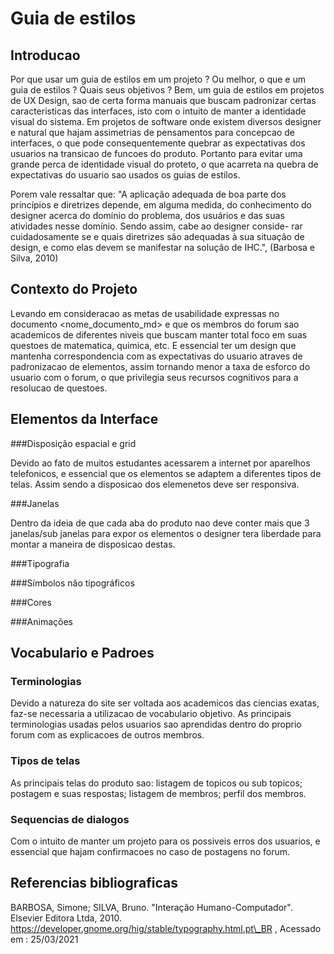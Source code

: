 # Guia de estilos

## Introducao

Por que usar um guia de estilos em um projeto ? Ou melhor, o que e um guia de estilos ? Quais seus
objetivos ? Bem, um guia de estilos em projetos de UX Design, sao de certa forma manuais que buscam
padronizar certas caracteristicas das interfaces, isto com o intuito de manter a identidade visual
do sistema. Em projetos de software onde existem diversos designer e natural que hajam assimetrias
de pensamentos para concepcao de interfaces, o que pode consequentemente quebrar as expectativas
dos usuarios na transicao de funcoes do produto. Portanto para evitar uma grande perca de identidade
visual do proteto, o que acarreta na quebra de expectativas do usuario sao usados os guias de estilos.

Porem vale ressaltar que: "A aplicação adequada de boa parte dos
princı́pios e diretrizes depende, em alguma medida, do conhecimento do designer acerca do domı́nio do
problema, dos usuários e das suas atividades nesse domı́nio. Sendo assim, cabe ao designer conside-
rar cuidadosamente se e quais diretrizes são adequadas à sua situação de design, e como elas devem se
manifestar na solução de IHC.", (Barbosa e Silva, 2010)

## Contexto do Projeto

Levando em consideracao as metas de usabilidade expressas no documento <nome\_documento\_md>
e que os membros do forum sao academicos de diferentes niveis que buscam manter total foco em 
suas questoes de matematica, quimica, etc. E essencial ter um design que mantenha correspondencia
com as expectativas do usuario atraves de padronizacao de elementos, assim tornando menor a taxa
de esforco do usuario com o forum, o que privilegia seus recursos cognitivos para a resolucao
de questoes.

## Elementos da Interface

###Disposição espacial e grid

Devido ao fato de muitos estudantes acessarem a internet por aparelhos telefonicos, e essencial que
os elementos se adaptem a diferentes tipos de telas. Assim sendo a disposicao dos elemenetos deve ser
responsiva.

###Janelas

Dentro da ideia de que cada aba do produto nao deve conter mais que 3 janelas/sub janelas para expor
os elementos o designer tera liberdade para montar a maneira de disposicao destas.

###Tipografia

###Sı́mbolos não tipográficos

###Cores

###Animações

## Vocabulario e Padroes

### Terminologias

Devido a natureza do site ser voltada aos academicos das ciencias exatas, faz-se necessaria
a utilizacao de vocabulario objetivo. As principais terminologias usadas pelos usuarios sao
aprendidas dentro do proprio forum com as explicacoes de outros membros.

### Tipos de telas

As principais telas do produto sao: listagem de topicos ou sub topicos; postagem e suas respostas; 
listagem de membros; perfil dos membros.

### Sequencias de dialogos

Com o intuito de manter um projeto para os possiveis erros dos usuarios, e essencial que 
hajam confirmacoes no caso de postagens no forum.

## Referencias bibliograficas

BARBOSA, Simone; SILVA, Bruno. "Interação Humano-Computador". Elsevier Editora Ltda, 2010.
https://developer.gnome.org/hig/stable/typography.html.pt\_BR , Acessado em : 25/03/2021
